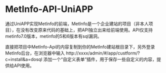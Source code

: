 # MetInfo-API-UniAPP
通过UniAPP实现MetInfo的前端，MetInfo是一个企业建站的项目（非本人项目），在没有改变原来代码的基础上，把API独立出来给前端使用。API仅支持metinfo7.0版本，metinfo的5和6版本有sql漏洞。

直接把项目中MetInfo-Api的内容复制到你的MetInfo建站根目录下，另外登录MetInfo后台，在浏览器中输入
http://xxxx/admin/#/app/custform/?c=install&a=dosql
添加一个“自定义表单”插件，用于保存一些自定义的内容，提供给API使用。
